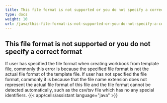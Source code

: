 ```yaml
---
title: This file format is not supported or you do not specify a correct format
type: docs
weight: 10
url: /java/this-file-format-is-not-supported-or-you-do-not-specify-a-correct-format/
---
```


## **This file format is not supported or you do not specify a correct format**
If user has specified the file format when creating workbook from template file, commonly this error is because the specified file format is not the actual file format of the template file. If user has not specified the file format, commonly it is because that the file name extension does not represent the actual file format of this file and the file format cannot be detected automatically, such as the csv/tsv file which has no any special identifiers.
{{< app/cells/assistant language="java" >}}